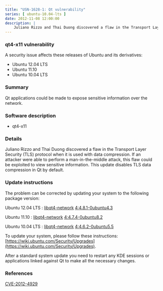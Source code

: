 ```yaml
---
title: "USN-1628-1: Qt vulnerability"
series: [ ubuntu-10.04-lts ]
date: 2012-11-08 12:00:00
description: |
    Juliano Rizzo and Thai Duong discovered a flaw in the Transport Layer Security (TLS) protocol when it is used with data compression. If an attacker were able to perform a man-in-the-middle attack, this flaw could be exploited to view sensitive information. This update disables TLS data compression in Qt by default. 
--- 
```

 
### qt4-x11 vulnerability

A security issue affects these releases of Ubuntu and its derivatives:

* Ubuntu 12.04 LTS
* Ubuntu 11.10
* Ubuntu 10.04 LTS

### Summary

Qt applications could be made to expose sensitive information over the network.

### Software description

* qt4-x11 

### Details

Juliano Rizzo and Thai Duong discovered a flaw in the Transport Layer Security (TLS) protocol when it is used with data compression. If an attacker were able to perform a man-in-the-middle attack, this flaw could be exploited to view sensitive information. This update disables TLS data compression in Qt by default. 

### Update instructions

The problem can be corrected by updating your system to the following package version:

Ubuntu 12.04 LTS
 : [libqt4-network](https://launchpad.net/ubuntu/+source/qt4-x11) <span> [4:4.8.1-0ubuntu4.3](https://launchpad.net/ubuntu/+source/qt4-x11/4:4.8.1-0ubuntu4.3) </span> 

Ubuntu 11.10
 : [libqt4-network](https://launchpad.net/ubuntu/+source/qt4-x11) <span> [4:4.7.4-0ubuntu8.2](https://launchpad.net/ubuntu/+source/qt4-x11/4:4.7.4-0ubuntu8.2) </span> 

Ubuntu 10.04 LTS
 : [libqt4-network](https://launchpad.net/ubuntu/+source/qt4-x11) <span> [4:4.6.2-0ubuntu5.5](https://launchpad.net/ubuntu/+source/qt4-x11/4:4.6.2-0ubuntu5.5) </span> 

To update your system, please follow these instructions: [https://wiki.ubuntu.com/Security/Upgrades](https://wiki.ubuntu.com/Security/Upgrades).

After a standard system update you need to restart any KDE sessions or applications linked against Qt to make all the necessary changes. 

### References

 [CVE-2012-4929](http://people.ubuntu.com/~ubuntu-security/cve/CVE-2012-4929)
 
